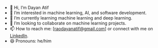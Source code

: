 - 👋 Hi, I’m Dayan Atif
- 👀 I’m interested in machine learning, AI, and software development.
- 🌱 I’m currently learning machine learning and deep learning.
- 💞️ I’m looking to collaborate on machine learning projects.
- 📫 How to reach me: [raodayanatif@gmail.com] or connect with me on [LinkedIn](https://www.linkedin.com/in/dayan-atif/).
- 😄 Pronouns: he/him



<!---
dayanatif/dayanatif is a ✨ special ✨ repository because its `README.md` (this file) appears on your GitHub profile.
You can click the Preview link to take a look at your changes.
--->
